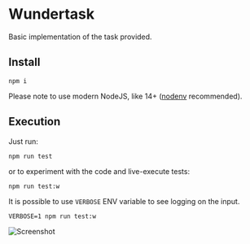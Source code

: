 # Wundertask

Basic implementation of the task provided.

## Install

```npm i```

Please note to use modern NodeJS, like 14+ ([nodenv](https://github.com/nodenv/nodenv) recommended).

## Execution

Just run:

```npm run test```

or to experiment with the code and live-execute tests:

```npm run test:w```

It is possible to use `VERBOSE` ENV variable to see logging on the input.

```VERBOSE=1 npm run test:w```

![Screenshot](docs/exeuction_screenshot.png)
